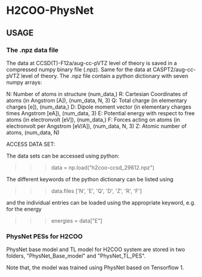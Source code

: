 # H2COO-PhysNet


## USAGE

### The .npz data file
 
The data at CCSD(T)-F12a/aug-cc-pVTZ level of theory is saved in a compressed numpy binary file (.npz). 
Same for the data at CASPT2/aug-cc-pVTZ level of theory.
The .npz file contain a python dictionary with seven numpy arrays:

N: Number of atoms in structure (num_data,)
R: Cartesian Coordinates of atoms (in Angstrom [A]), (num_data, N, 3)
Q: Total charge (in elementary charges [e]), (num_data,)
D: Dipole moment vector (in elementary charges times Angstrom [eA]), (num_data, 3)
E: Potential energy with respect to free atoms (in electronvolt [eV]), (num_data,)
F: Forces acting on atoms (in electronvolt per Angstrom [eV/A]), (num_data, N, 3)
Z: Atomic number of atoms, (num_data, N)

 ACCESS DATA SET:

The data sets can be accessed using python:
>>> data = np.load("h2coo-ccsd_29612.npz")

The different keywords of the python dictionary can be listed using
>>> data.files
>>>['N', 'E', 'Q', 'D', 'Z', 'R', 'F']


and the individual entries can be loaded using the appropriate
keyword, e.g. for the energy
>>> energies = data["E"]


### PhysNet PESs for H2COO

PhysNet base model and TL model for H2COO system are stored in two folders,  "PhysNet_Base_model" and "PhysNet_TL_PES".

Note that, the model was trained using PhysNet based on Tensorflow 1.







